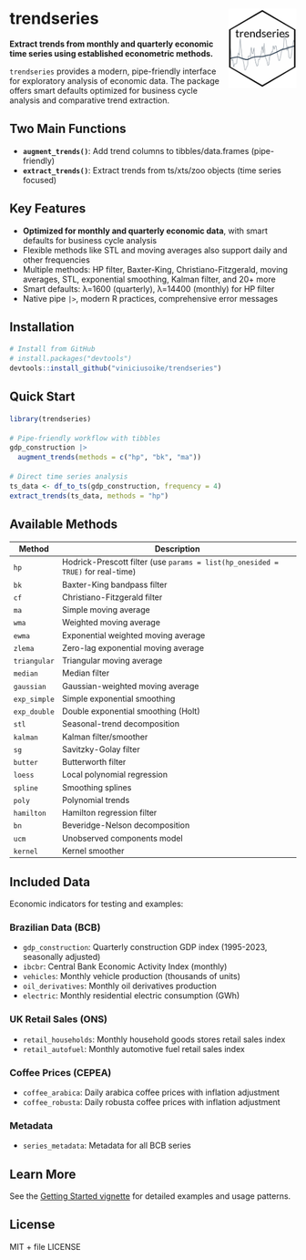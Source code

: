 # trendseries <img src="man/figures/logo.png" align="right" height="139" alt="" />

**Extract trends from monthly and quarterly economic time series using established econometric methods.**

`trendseries` provides a modern, pipe-friendly interface for exploratory analysis of economic data. The package offers smart defaults optimized for business cycle analysis and comparative trend extraction.

## Two Main Functions

- **`augment_trends()`**: Add trend columns to tibbles/data.frames (pipe-friendly)
- **`extract_trends()`**: Extract trends from ts/xts/zoo objects (time series focused)

## Key Features

- **Optimized for monthly and quarterly economic data**, with smart defaults for business cycle analysis
- Flexible methods like STL and moving averages also support daily and other frequencies
- Multiple methods: HP filter, Baxter-King, Christiano-Fitzgerald, moving averages, STL, exponential smoothing, Kalman filter, and 20+ more
- Smart defaults: λ=1600 (quarterly), λ=14400 (monthly) for HP filter
- Native pipe `|>`, modern R practices, comprehensive error messages

## Installation

```r
# Install from GitHub
# install.packages("devtools")
devtools::install_github("viniciusoike/trendseries")
```

## Quick Start

```r
library(trendseries)

# Pipe-friendly workflow with tibbles
gdp_construction |>
  augment_trends(methods = c("hp", "bk", "ma"))

# Direct time series analysis
ts_data <- df_to_ts(gdp_construction, frequency = 4)
extract_trends(ts_data, methods = "hp")
```

## Available Methods

| Method | Description |
|--------|-------------|
| `hp` | Hodrick-Prescott filter (use `params = list(hp_onesided = TRUE)` for real-time) |
| `bk` | Baxter-King bandpass filter |
| `cf` | Christiano-Fitzgerald filter |
| `ma` | Simple moving average |
| `wma` | Weighted moving average |
| `ewma` | Exponential weighted moving average |
| `zlema` | Zero-lag exponential moving average |
| `triangular` | Triangular moving average |
| `median` | Median filter |
| `gaussian` | Gaussian-weighted moving average |
| `exp_simple` | Simple exponential smoothing |
| `exp_double` | Double exponential smoothing (Holt) |
| `stl` | Seasonal-trend decomposition |
| `kalman` | Kalman filter/smoother |
| `sg` | Savitzky-Golay filter |
| `butter` | Butterworth filter |
| `loess` | Local polynomial regression |
| `spline` | Smoothing splines |
| `poly` | Polynomial trends |
| `hamilton` | Hamilton regression filter |
| `bn` | Beveridge-Nelson decomposition |
| `ucm` | Unobserved components model |
| `kernel` | Kernel smoother |

## Included Data

Economic indicators for testing and examples:

### Brazilian Data (BCB)
- `gdp_construction`: Quarterly construction GDP index (1995-2023, seasonally adjusted)
- `ibcbr`: Central Bank Economic Activity Index (monthly)
- `vehicles`: Monthly vehicle production (thousands of units)
- `oil_derivatives`: Monthly oil derivatives production
- `electric`: Monthly residential electric consumption (GWh)

### UK Retail Sales (ONS)
- `retail_households`: Monthly household goods stores retail sales index
- `retail_autofuel`: Monthly automotive fuel retail sales index

### Coffee Prices (CEPEA)
- `coffee_arabica`: Daily arabica coffee prices with inflation adjustment
- `coffee_robusta`: Daily robusta coffee prices with inflation adjustment

### Metadata
- `series_metadata`: Metadata for all BCB series

## Learn More

See the [Getting Started vignette](https://viniciusoike.github.io/trendseries/articles/getting-started.html) for detailed examples and usage patterns.

## License

MIT + file LICENSE
